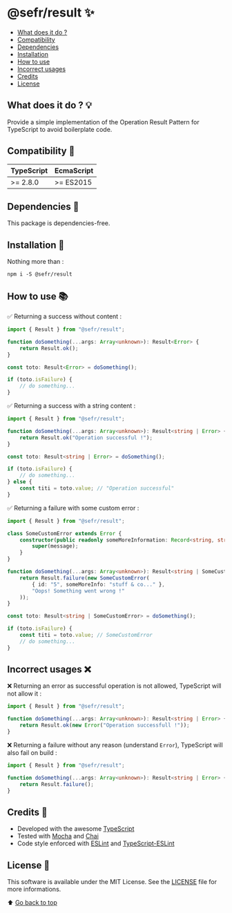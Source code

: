# @sefr/result ✨

- [What does it do ?](#what-does-it-do--)
- [Compatibility](#compatibility-)
- [Dependencies](#dependencies-)
- [Installation](#installation-)
- [How to use](#how-to-use-)
- [Incorrect usages](#incorrect-usages-)
- [Credits](#credits-)
- [License](#license-)

## What does it do ? 💡

Provide a simple implementation of the Operation Result Pattern for TypeScript to avoid boilerplate code.

## Compatibility 🔧

| TypeScript | EcmaScript |
|------------|------------|
| \>= 2.8.0  | \>= ES2015 |

## Dependencies 🎱

This package is dependencies-free.

## Installation 💾

Nothing more than :

```shell
npm i -S @sefr/result
```

## How to use 📚

✅ Returning a success without content :

```typescript
import { Result } from "@sefr/result";

function doSomething(...args: Array<unknown>): Result<Error> {
    return Result.ok();
}

const toto: Result<Error> = doSomething();

if (toto.isFailure) {
	// do something...
}
```

✅ Returning a success with a string content :

```typescript
import { Result } from "@sefr/result";

function doSomething(...args: Array<unknown>): Result<string | Error> {
	return Result.ok("Operation successful !");
}

const toto: Result<string | Error> = doSomething();

if (toto.isFailure) {
	// do something...
} else {
	const titi = toto.value; // "Operation successful"
}
```

✅ Returning a failure with some custom error :

```typescript
import { Result } from "@sefr/result";

class SomeCustomError extends Error {
	constructor(public readonly someMoreInformation: Record<string, string>, message: string) {
		super(message);
	}
}

function doSomething(...args: Array<unknown>): Result<string | SomeCustomError> {
	return Result.failure(new SomeCustomError(
		{ id: "5", someMoreInfo: "stuff & co..." },
        "Oops! Something went wrong !"
    ));
}

const toto: Result<string | SomeCustomError> = doSomething();

if (toto.isFailure) {
	const titi = toto.value; // SomeCustomError
	// do something...
}
```

## Incorrect usages ❌

❌ Returning an error as successful operation is not allowed, TypeScript will not allow it :

```typescript
import { Result } from "@sefr/result";

function doSomething(...args: Array<unknown>): Result<string | Error> {
	return Result.ok(new Error("Operation successfull !"));
}
```

❌ Returning a failure without any reason (understand `Error`), TypeScript will also fail on build :

```typescript
import { Result } from "@sefr/result";

function doSomething(...args: Array<unknown>): Result<string | Error> {
	return Result.failure();
}
```

## Credits 📎

+ Developed with the awesome [TypeScript](https://www.typescriptlang.org/)
+ Tested with [Mocha](https://mochajs.org/) and [Chai](https://www.chaijs.com/)
+ Code style enforced with [ESLint](https://eslint.org/) and [TypeScript-ESLint](https://typescript-eslint.io/)

## License 📜

This software is available under the MIT License. See the [LICENSE](LICENSE.md) file for more informations.

⬆️ [Go back to top](#sefrresult-)
